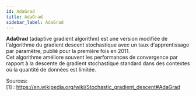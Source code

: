 ```yaml
---
id: AdaGrad
title: AdaGrad
sidebar_label: AdaGrad
---
```


**AdaGrad** (adaptive gradient algorithm) est une version modifiée de l'algorithme du gradient descent stochastique avec un taux d'apprentissage par paramètre, publié pour la première fois en 2011.   
Cet algorithme améliore souvent les performances de convergence par rapport à la descente de gradient stochastique standard dans des contextes où la quantité de données est limitée.

Sources:    
[1] : https://en.wikipedia.org/wiki/Stochastic_gradient_descent#AdaGrad
